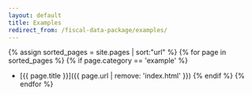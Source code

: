 ```yaml
---
layout: default
title: Examples
redirect_from: /fiscal-data-package/examples/
---
```


{% assign sorted_pages = site.pages | sort:"url" %}
{% for page in sorted_pages %}
  {% if page.category == 'example' %}
  * [{{ page.title }}]({{ page.url | remove: 'index.html' }}) 
  {% endif %}
{% endfor %}

